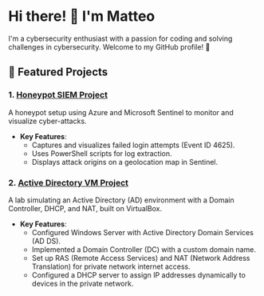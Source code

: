# Hi there! 👋 I'm Matteo

I'm a cybersecurity enthusiast with a passion for coding and solving challenges in cybersecurity. Welcome to my GitHub profile! 🚀

## 🌟 Featured Projects

### 1. [Honeypot SIEM Project](https://github.com/TheRealLordy/Honeypot-SIEM)
A honeypot setup using Azure and Microsoft Sentinel to monitor and visualize cyber-attacks.

- **Key Features**:
  - Captures and visualizes failed login attempts (Event ID 4625).
  - Uses PowerShell scripts for log extraction.
  - Displays attack origins on a geolocation map in Sentinel.


### 2. [Active Directory VM Project](https://github.com/TheRealLordy/Active-Directory-Project)
A lab simulating an Active Directory (AD) environment with a Domain Controller, DHCP, and NAT, built on VirtualBox.

- **Key Features**:
  - Configured Windows Server with Active Directory Domain Services (AD DS).
  - Implemented a Domain Controller (DC) with a custom domain name.
  - Set up RAS (Remote Access Services) and NAT (Network Address Translation) for private network internet access.
  - Configured a DHCP server to assign IP addresses dynamically to devices in the private network.
